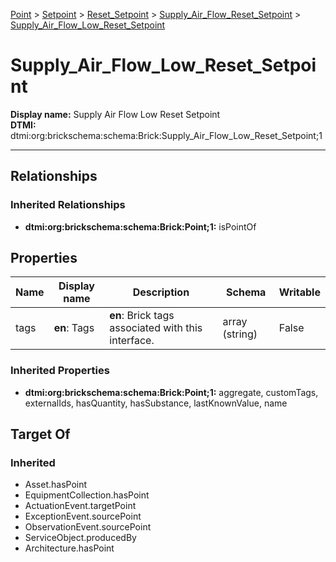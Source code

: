 [Point](../../../Point.md) > [Setpoint](../../Setpoint.md) > [Reset_Setpoint](../Reset_Setpoint.md) > [Supply_Air_Flow_Reset_Setpoint](Supply_Air_Flow_Reset_Setpoint.md) > [Supply_Air_Flow_Low_Reset_Setpoint](.)
# Supply_Air_Flow_Low_Reset_Setpoint

**Display name:** Supply Air Flow Low Reset Setpoint<br />
**DTMI:** dtmi:org:brickschema:schema:Brick:Supply_Air_Flow_Low_Reset_Setpoint;1

---
## Relationships
### Inherited Relationships
* **dtmi:org:brickschema:schema:Brick:Point;1:** isPointOf
## Properties
|Name|Display name|Description|Schema|Writable|
|-|-|-|-|-|
|tags|**en**: Tags|**en**: Brick tags associated with this interface.|array (string)|False|
### Inherited Properties
* **dtmi:org:brickschema:schema:Brick:Point;1:** aggregate, customTags, externalIds, hasQuantity, hasSubstance, lastKnownValue, name
## Target Of
### Inherited
* Asset.hasPoint
* EquipmentCollection.hasPoint
* ActuationEvent.targetPoint
* ExceptionEvent.sourcePoint
* ObservationEvent.sourcePoint
* ServiceObject.producedBy
* Architecture.hasPoint
